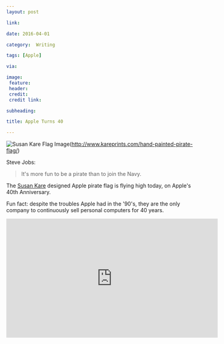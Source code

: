 ```yaml
---
layout: post

link: 

date: 2016-04-01

category:  Writing

tags: [Apple]

via:

image:
 feature: 
 header: 
 credit: 
 credit link: 

subheading: 

title: Apple Turns 40

---
```


![Susan Kare Flag Image](http://www.kareprints.com/wp-content/uploads/2014/11/Pirate-Flag-detail.png)(http://www.kareprints.com/hand-painted-pirate-flag/)

Steve Jobs:

  >It's more fun to be a pirate than to join the Navy.

The [Susan Kare](http://www.kareprints.com/hand-painted-pirate-flag/) designed Apple pirate flag is flying high today, on Apple's 40th Anniversary.

Fun fact: despite the troubles Apple had in the '90's, they are the only company to continuously sell personal computers for 40 years.

<iframe width="560" height="315" src="https://www.youtube.com/embed/mtY0K2fiFOA?rel=0&amp;showinfo=0" frameborder="0" allowfullscreen></iframe>
